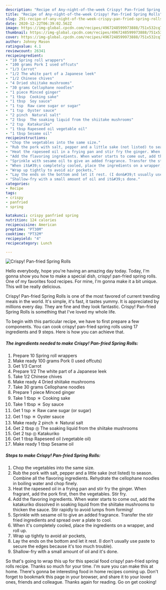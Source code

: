 ```yaml
---
description: "Recipe of Any-night-of-the-week Crispy! Pan-fried Spring Rolls"
title: "Recipe of Any-night-of-the-week Crispy! Pan-fried Spring Rolls"
slug: 291-recipe-of-any-night-of-the-week-crispy-pan-fried-spring-rolls
date: 2020-12-22T06:39:02.562Z
image: https://img-global.cpcdn.com/recipes/4967248599973888/751x532cq70/crispy-pan-fried-spring-rolls-recipe-main-photo.jpg
thumbnail: https://img-global.cpcdn.com/recipes/4967248599973888/751x532cq70/crispy-pan-fried-spring-rolls-recipe-main-photo.jpg
cover: https://img-global.cpcdn.com/recipes/4967248599973888/751x532cq70/crispy-pan-fried-spring-rolls-recipe-main-photo.jpg
author: Johnny Mason
ratingvalue: 4.1
reviewcount: 26341
recipeingredient:
- "10 Spring roll wrappers"
- "100 grams Pork I used offcuts"
- "1/3 Carrot"
- "1/2 The white part of a Japanese leek"
- "1/2 Chinese chives"
- "4 Dried shiitake mushrooms"
- "30 grams Cellophane noodles"
- "1 piece Minced ginger"
- "1 tbsp  Cooking sake"
- "1 tbsp  Soy sauce"
- "1 tsp  Raw cane sugar or sugar"
- "1 tsp  Oyster sauce"
- "2 pinch  Natural salt"
- "2 tbsp  The soaking liquid from the shiitake mushrooms"
- "2 tsp  Katakuriko"
- "1 tbsp Rapeseed oil vegetable oil"
- "1 tbsp Sesame oil"
recipeinstructions:
- "Chop the vegetables into the same size."
- "Rub the pork with salt, pepper and a little sake (not listed) to season. Combine all the flavoring ingredients. Rehydrate the cellophane noodles in boiling water and chop finely."
- "Heat the rapeseed oil in a frying pan and stir fry the ginger. When fragrant, add the pork first, then the vegetables. Stir fry."
- "Add the flavoring ingredients. When water starts to come out, add the katakuriko dissolved in soaking liquid from the shiitake mushrooms to thicken the sauce. Stir rapidly to avoid lumps from forming!"
- "Sprinkle with sesame oil to give an added fragrance. Transfer the stir fried ingredients and spread over a plate to cool."
- "When it&#39;s completely cooled, place the ingredients on a wrapper, and roll up."
- "Wrap up tightly to avoid air pockets,"
- "Lay the ends on the bottom and let it rest. (I don&#39;t usually use paste to secure the edges because it&#39;s too much trouble)."
- "Shallow-fry with a small amount of oil and it&#39;s done."
categories:
- Recipe
tags:
- crispy
- panfried
- spring

katakunci: crispy panfried spring 
nutrition: 124 calories
recipecuisine: American
preptime: "PT30M"
cooktime: "PT32M"
recipeyield: "4"
recipecategory: Lunch

---
```



![Crispy! Pan-fried Spring Rolls](https://img-global.cpcdn.com/recipes/4967248599973888/751x532cq70/crispy-pan-fried-spring-rolls-recipe-main-photo.jpg)

Hello everybody, hope you're having an amazing day today. Today, I'm gonna show you how to make a special dish, crispy! pan-fried spring rolls. One of my favorites food recipes. For mine, I'm gonna make it a bit unique. This will be really delicious.

Crispy! Pan-fried Spring Rolls is one of the most favored of current trending meals in the world. It's simple, it's fast, it tastes yummy. It is appreciated by millions every day. They are fine and they look fantastic. Crispy! Pan-fried Spring Rolls is something that I've loved my whole life.




To begin with this particular recipe, we have to first prepare a few components. You can cook crispy! pan-fried spring rolls using 17 ingredients and 9 steps. Here is how you can achieve that.

<!--inarticleads1-->

##### The ingredients needed to make Crispy! Pan-fried Spring Rolls:

1. Prepare 10 Spring roll wrappers
1. Make ready 100 grams Pork (I used offcuts)
1. Get 1/3 Carrot
1. Prepare 1/2 The white part of a Japanese leek
1. Take 1/2 Chinese chives
1. Make ready 4 Dried shiitake mushrooms
1. Take 30 grams Cellophane noodles
1. Prepare 1 piece Minced ginger
1. Take 1 tbsp ＊ Cooking sake
1. Take 1 tbsp ＊ Soy sauce
1. Get 1 tsp ＊ Raw cane sugar (or sugar)
1. Get 1 tsp ＊ Oyster sauce
1. Make ready 2 pinch ＊ Natural salt
1. Get 2 tbsp ◎ The soaking liquid from the shiitake mushrooms
1. Get 2 tsp ◎ Katakuriko
1. Get 1 tbsp Rapeseed oil (vegetable oil)
1. Make ready 1 tbsp Sesame oil




<!--inarticleads2-->

##### Steps to make Crispy! Pan-fried Spring Rolls:

1. Chop the vegetables into the same size.
1. Rub the pork with salt, pepper and a little sake (not listed) to season. Combine all the flavoring ingredients. Rehydrate the cellophane noodles in boiling water and chop finely.
1. Heat the rapeseed oil in a frying pan and stir fry the ginger. When fragrant, add the pork first, then the vegetables. Stir fry.
1. Add the flavoring ingredients. When water starts to come out, add the katakuriko dissolved in soaking liquid from the shiitake mushrooms to thicken the sauce. Stir rapidly to avoid lumps from forming!
1. Sprinkle with sesame oil to give an added fragrance. Transfer the stir fried ingredients and spread over a plate to cool.
1. When it&#39;s completely cooled, place the ingredients on a wrapper, and roll up.
1. Wrap up tightly to avoid air pockets,
1. Lay the ends on the bottom and let it rest. (I don&#39;t usually use paste to secure the edges because it&#39;s too much trouble).
1. Shallow-fry with a small amount of oil and it&#39;s done.




So that's going to wrap this up for this special food crispy! pan-fried spring rolls recipe. Thanks so much for your time. I'm sure you can make this at home. There's gonna be interesting food in home recipes coming up. Don't forget to bookmark this page in your browser, and share it to your loved ones, friends and colleague. Thanks again for reading. Go on get cooking!
